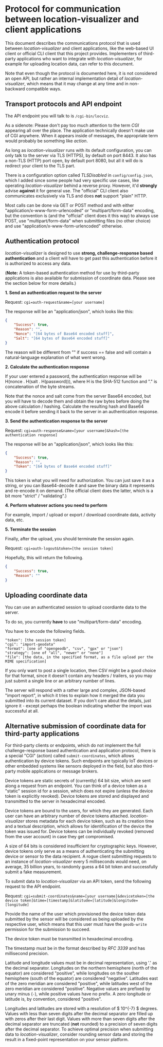 # Protocol for communication between location-visualizer and client applications

This document describes the communications protocol that is used between *location-visualizer* and client applications, like the web-based UI client or official CLI client that this project provides. Implementers of third-party applications who want to integrate with *location-visualizer*, for example for uploading location data, can refer to this document.

Note that even though the protocol is documented here, it is not considered an open API, but rather an internal implementation detail of *location-visualizer*, which means that it may change at any time and in non-backward compatible ways.

## Transport protocols and API endpoint

The API endpoint you will talk to is `/cgi-bin/locviz`.

As a sidenote: Please don't pay too much attention to the term *CGI* appearing all over the place. The application technically doesn't make use of CGI anywhere. When it appears inside of messages, the appropriate term would probably be something like *action*.

As long as *location-visualizer* runs with its default configuration, you can only talk to the server via TLS (HTTPS), by default on port 8443. It also has a non-TLS (HTTP) port open, by default port 8080, but all it will do is redirect your client to the TLS part.

There is a configuration option called *TLSDisabled* in `config/config.json`, which I added since some people had very specific use cases, like operating *location-visualizer* behind a reverse proxy. However, it'd **strongly** advise **against** it for general use. The "official" CLI client also communicates exclusively via TLS and does **not** support "plain" HTTP.

Most calls can be done via GET or POST method and with either "application/x-www-form-urlencoded" or "multipart/form-data" encoding, but the convention is (and the "official" client does it this way) to always use POST, use "multipart/form-data" when submitting files (no other choice) and use "application/x-www-form-urlencoded" otherwise.

## Authentication protocol

*location-visualizer* is designed to use **strong, challenge-response based authentication** and a client will have to get past this authentication before it is authorized to access any data.

(**Note:** A token-based authentication method for use by third-party applications is also available for submission of coordinate data. Please see the section below for more details.)

**1. Send an authentication request to the server**

Request: `cgi=auth-request&name=[your username]`

The response will be an "application/json", which looks like this:

```json
{
	"Success": true,
	"Reason": "",
	"Nonce": "[64 bytes of Base64 encoded stuff]",
	"Salt": "[64 bytes of Base64 encoded stuff]"
}
```

The reason will be different from "" if success == false and will contain a natural-language explanation of what went wrong.

**2. Calculate the authentication response**

If your user entered a password, the authentication response will be H(nonce . H(salt . H(password))), where H is the SHA-512 function and "." is concatenation of the byte streams.

Note that the nonce and salt come from the server Base64 encoded, but you will have to decode them and obtain the raw bytes before doing the above calculation / hashing. Calculate the resulting hash and Base64 encode it before sending it back to the server in an authentication response.

**3. Send the authentication response to the server**

Request: `cgi=auth-response&name=[your username]&hash=[the authentication response]`

The response will be an "application/json", which looks like this:

```json
{
	"Success": true,
	"Reason": "",
	"Token": "[64 bytes of Base64 encoded stuff]"
}
```

This token is what you will need for authorization. You can just save it as a string, or you can Base64-decode it and save the binary data it represents and re-encode it on demand. (The official client does the latter, which is a bit more "strict" / "validating".)

**4. Perform whatever actions you need to perform**

For example, import / upload or export / download coordinate data, activity data, etc.

**5. Terminate the session**

Finally, after the upload, you should terminate the session again.

Request: `cgi=auth-logout&token=[the session token]`

Hopefully, this will return the following.

```json
{
	"Success": true,
	"Reason": ""
}
```

## Uploading coordinate data

You can use an authenticated session to upload coordiante data to the server.

To do so, you currently **have** to use "multipart/form-data" encoding.

You have to encode the following fields.

```
"token": [the session token]
"cgi": "import-geodata"
"format": [one of "opengeodb", "csv", "gpx" or "json"]
"strategy": [one of "all", "newer" or "none"]
"file": [the data, in the specified format, as a file upload per the MIME specification]
```

If you only want to post a single location, then CSV might be a good choice for that format, since it doesn't contain any headers / trailers, so you may just submit a single line or an arbitrary number of lines.

The server will respond with a rather large and complex, JSON-based "import report", in which it tries to explain how it merged the data you submitted into its current dataset. If you don't care about the details, just ignore it - except perhaps the boolean indicating whether the import was successful at all.

## Alternative submission of coordinate data for third-party applications

For third-party clients or endpoints, which do not implement the full challenge-response based authentication and application protocol, there is a special "CGI" (action) called `submit-coordinates`, which allows authentication by device tokens. Such endpoints are typically IoT devices or other embedded systems like sensors deployed in the field, but also third-party mobile applications or message brokers.

Device tokens are static secrets of (currently) 64 bit size, which are sent along a request from an endpoint. You can think of a device token as a "static" session id for a session, which does not expire (unless the device token is explicitly revoked). Device tokens are stored and displayed and transmitted to the server in hexadecimal encoded.

Device tokens are bound to the users, for which they are generated. Each user can have an arbitrary number of device tokens attached. *location-visualizer* stores metadata for each device token, such as its creation time and a textual description, which allows for identification of the device the token was issued for. Device tokens can be individually revoked (removed from the user account) in case they get compromised.

A size of 64 bits is considered insufficient for cryptographic keys. However, device tokens only serve as a means of authenticating the submitting device or sensor to the data recipient. A rogue client submitting requests to an instance of *location-visualizer* every 5 milliseconds would need, on average, 35 billion years, to randomly guess a 64 bit token and successfully submit a fake measurement.

To submit data to *location-visualizer* via an API token, send the following request to the API endpoint.

Request: `cgi=submit-coordinates&name=[your username]&devicetoken=[the device token]&time=[timestamp]&latitude=[latitude]&longitude=[longitude]`

Provide the name of the user which provisioned the device token data submitted by the sensor will be considered as being uploaded by the respective user, which means that this user must have the `geodb-write` permission for the submission to succeed.

The device token must be transmitted in hexadecimal encoding.

The timestamp must be in the format described by *RFC 3339* and has millisecond precision.

Latitude and longitude values must be in decimal representation, using '.' as the decimal separator. Longitudes on the northern hemisphere (north of the equator) are considered "positive", while longitudes on the souther hemisphere (south of the equator) are considered "negative". Latitudes east of the zero meridian are considered "positive", while latitudes west of the zero meridian are considered "positive". Negative values are prefixed by unary minus (`-`), while positive values have no prefix. A zero longitude or latitude is, by convention, considered "positive".

Longitudes and latitudes are stored with a resolution of $ 10^{-7} $ degrees. Values with less than seven digits after the decimal separator are filled up with zeros after their last digit. Values with more than seven digits after the decimal separator are truncated (**not** rounded) to a precision of seven digits after the decimal separator. To achieve optimal precision when submitting data to *location-visualizer*, consider rounding sensor data and storing the result in a fixed-point representation on your sensor platform.
